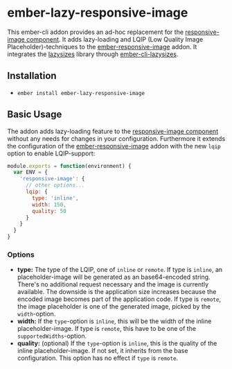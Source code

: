 # ember-lazy-responsive-image

This ember-cli addon provides an ad-hoc replacement for the [responsive-image component](https://github.com/kaliber5/ember-responsive-image#the-responsive-image-component). It adds lazy-loading and LQIP (Low Quality Image Placeholder)-techniques to the [ember-responsive-image](https://github.com/kaliber5/ember-responsive-image) addon. It integrates the 
[lazysizes](https://github.com/aFarkas/lazysizes) library through [ember-cli-lazysizes](https://github.com/kaliber5/ember-cli-lazysizes).

## Installation

* `ember install ember-lazy-responsive-image`

## Basic Usage

The addon adds lazy-loading feature to the [responsive-image component](https://github.com/kaliber5/ember-responsive-image#the-responsive-image-component) without any needs for changes in your configuration.
Furthermore it extends the configuration of the [ember-responsive-image](https://github.com/kaliber5/ember-responsive-image#basic-usage) addon with the new `lqip` option to enable LQIP-support:

```js
module.exports = function(environment) {
  var ENV = {
    'responsive-image': {
      // other options...
      lqip: {        
        type: 'inline',
        width: 150,
        quality: 50
      }      
    }
  }
}
```

### Options

* **type:** The type of the LQIP, one of `inline` or `remote`. If type is `inline`, an placeholder-image will be generated as an base64-encoded string. There's no additional request necessary and the image is currently available.
The downside is the application size increases because the encoded image becomes part of the application code. If type is `remote`, the image placeholder is one of the generated image, picked by the `width`-option.  
* **width:** If the `type`-option is `inline`, this will be the width of the inline placeholder-image. If type is `remote`, this have to be one of the `supportedWidths`-option. 
* **quality:** (optional) If the `type`-option is `inline`, this is the quality of the inline placeholder-image. If not set, it inherits from the base configuration. This option has no effect if `type` is `remote`.